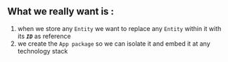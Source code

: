 ## What we really want is :
 1. when we store any `Entity` we want to replace any `Entity` within it with its ***`ID`*** as reference
 2. we create the `App package` so we can isolate it and embed it at any technology stack